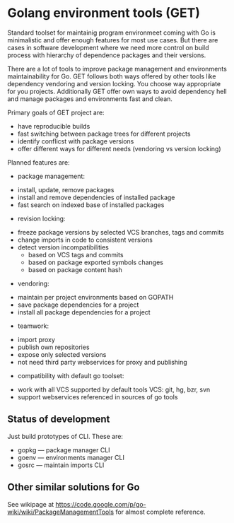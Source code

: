 Golang environment tools (GET)
==============================

Standard toolset for maintainig program environmeet coming with Go
is minimalistic and offer enough features for most use cases. But
there are cases in software development where we need more control
on build process with hierarchy of dependence packages and their
versions.

There are a lot of tools to improve package management and environments
maintainability for Go. GET follows both ways offered by other tools
like dependency vendoring and version locking. You choose way appropriate
for you projects. Additionally GET offer own ways to avoid dependency hell
and manage packages and environments fast and clean.

Primary goals of GET project are:

* have reproducible builds
* fast switching between package trees for different projects
* identify conflicst with package versions
* offer different ways for different needs (vendoring vs version locking)

Planned features are:

* package management:
 - install, update, remove packages
 - install and remove dependencies of installed package
 - fast search on indexed base of installed packages
* revision locking:
 - freeze package versions by selected VCS branches, tags and commits
 - change imports in code to consistent versions
 - detect version incompatibilities
      - based on VCS tags and commits
      - based on package exported symbols changes
      - based on package content hash
* vendoring:
 - maintain per project environments based on GOPATH
 - save package dependencies for a project
 - install all package dependencies for a project
* teamwork:
 - import proxy
 - publish own repositories
 - expose only selected versions
 - not need third party webservices for proxy and publishing
* compatibility with default go toolset:
 - work with all VCS supported by default tools VCS: git, hg, bzr, svn
 - support webservices referenced in sources of go tools

Status of development
---------------------

Just build prototypes of CLI. These are:

* gopkg — package manager CLI
* goenv — environments manager CLI
* gosrc — maintain imports CLI

Other similar solutions for Go
------------------------------

See wikipage at https://code.google.com/p/go-wiki/wiki/PackageManagementTools for almost complete reference.
